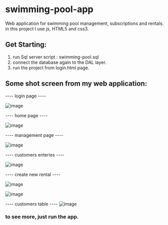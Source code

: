 # swimming-pool-app
Web application for swimming pool management, subscriptions and rentals.
in this project I use js, HTML5 and css3.


## Get Starting:
1. run Sql server script : swimming-pool.sql
2. connect the database again to the DAL layer.
3. run the project from login.html page.

## Some shot screen from my web application:
---- login page ----


![image](https://github.com/tehila1111/swimming-pool-app/assets/139683282/4aef8c23-05d3-4585-842d-ce120e5f1fa3)





---- home page ----


![image](https://github.com/tehila1111/swimming-pool-app/assets/139683282/132df044-b5d0-411b-8304-aaa1185cde73)



---- management page ----



![image](https://github.com/tehila1111/swimming-pool-app/assets/139683282/0047c6ae-593b-4c31-b50b-c6ab4372374d)




---- customers enteries ----



![image](https://github.com/tehila1111/swimming-pool-app/assets/139683282/e55fa219-34da-47d3-852b-f7e2c3c05f6b)


---- create new rental ----

![image](https://github.com/tehila1111/swimming-pool-app/assets/139683282/30a725af-1c44-4bb3-b132-deb4b390393d)

![image](https://github.com/tehila1111/swimming-pool-app/assets/139683282/868878bb-f74a-40d4-8ff8-778bae761eda)




---- customers table ----
![image](https://github.com/tehila1111/swimming-pool-app/assets/139683282/5af3fc93-5e9e-4dfe-af40-adb4a368d71c)





### to see more, just run the app.







